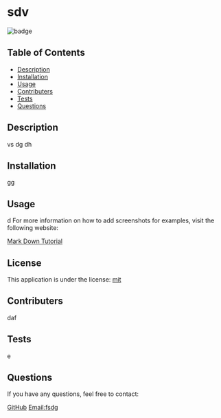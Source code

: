 # sdv
  ![badge](https://img.shields.io/badge/license-mit-blue)

  ## Table of Contents

  - [Description](#description)
  - [Installation](#installation)
  - [Usage](#usage)
  - [Contributers](#contributers)
  - [Tests](#tests)
  - [Questions](#questions)

  ## Description
  vs
  dg
  dh

  ## Installation
  gg

  ## Usage
  d
  For more information on how to add screenshots for examples, visit the following website:
  
  [Mark Down Tutorial](https://agea.github.io/tutorial.md/)
  
  ## License
This application is under the license:
[mit](https://choosealicense.com/licenses/mit)
  
  ## Contributers
  daf

  ## Tests
  e

  ## Questions
  
  If you have any questions, feel free to contact:

  [GitHub](https://github.com/undefined)
  [Email:fsdg](mailto:fsdg)
